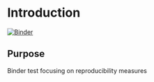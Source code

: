 # Introduction

[![Binder](https://mybinder.org/badge_logo.svg)](https://mybinder.org/v2/gh/aiden506/python-intermediate-inflammation/HEAD)
## Purpose

Binder test focusing on reproducibility measures
